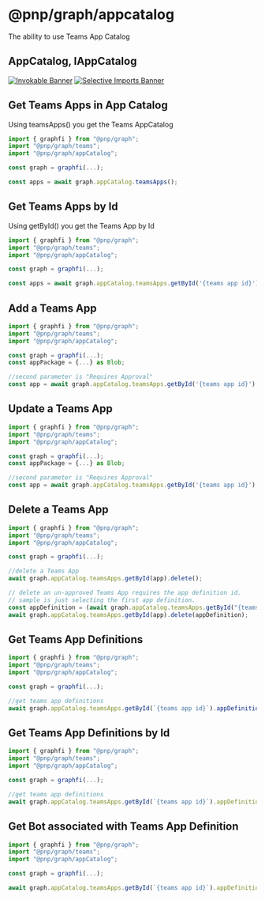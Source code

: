# @pnp/graph/appcatalog

The ability to use Teams App Catalog

## AppCatalog, IAppCatalog

[![Invokable Banner](https://img.shields.io/badge/Invokable-informational.svg)](../concepts/invokable.md) [![Selective Imports Banner](https://img.shields.io/badge/Selective%20Imports-informational.svg)](../concepts/selective-imports.md)  

## Get Teams Apps in App Catalog

Using teamsApps() you get the Teams AppCatalog

```TypeScript
import { graphfi } from "@pnp/graph";
import "@pnp/graph/teams";
import "@pnp/graph/appCatalog";

const graph = graphfi(...);

const apps = await graph.appCatalog.teamsApps();

```
## Get Teams Apps by Id

Using getById() you get the Teams App by Id

```TypeScript
import { graphfi } from "@pnp/graph";
import "@pnp/graph/teams";
import "@pnp/graph/appCatalog";

const graph = graphfi(...);

const apps = await graph.appCatalog.teamsApps.getById('{teams app id}')();

```
## Add a Teams App


```TypeScript
import { graphfi } from "@pnp/graph";
import "@pnp/graph/teams";
import "@pnp/graph/appCatalog";

const graph = graphfi(...);
const appPackage = {...} as Blob;

//second parameter is "Requires Approval"
const app = await graph.appCatalog.teamsApps.getById('{teams app id}').add(appPackage, false);

```
## Update a Teams App

```TypeScript
import { graphfi } from "@pnp/graph";
import "@pnp/graph/teams";
import "@pnp/graph/appCatalog";

const graph = graphfi(...);
const appPackage = {...} as Blob;

//second parameter is "Requires Approval"
const app = await graph.appCatalog.teamsApps.getById('{teams app id}').update(appPackage, false);

```
## Delete a Teams App

```TypeScript
import { graphfi } from "@pnp/graph";
import "@pnp/graph/teams";
import "@pnp/graph/appCatalog";

const graph = graphfi(...);

//delete a Teams App
await graph.appCatalog.teamsApps.getById(app).delete();

// delete an un-approved Teams App requires the app definition id.
// sample is just selecting the first app definition.
const appDefinition = (await graph.appCatalog.teamsApps.getById("{teams app id}")()).appDefinitions[0];
await graph.appCatalog.teamsApps.getById(app).delete(appDefinition);

```
## Get Teams App Definitions

```TypeScript
import { graphfi } from "@pnp/graph";
import "@pnp/graph/teams";
import "@pnp/graph/appCatalog";

const graph = graphfi(...);

//get teams app definitions
await graph.appCatalog.teamsApps.getById(`{teams app id}`).appDefinitions();

```
## Get Teams App Definitions by Id

```TypeScript
import { graphfi } from "@pnp/graph";
import "@pnp/graph/teams";
import "@pnp/graph/appCatalog";

const graph = graphfi(...);

//get teams app definitions
await graph.appCatalog.teamsApps.getById(`{teams app id}`).appDefinitions.getById(`{Teams App Definition Id}`)

```
## Get Bot associated with Teams App Definition

```TypeScript
import { graphfi } from "@pnp/graph";
import "@pnp/graph/teams";
import "@pnp/graph/appCatalog";

const graph = graphfi(...);

await graph.appCatalog.teamsApps.getById(`{teams app id}`).appDefinitions.getById(`{Teams App Definition Id}`).bot();

```